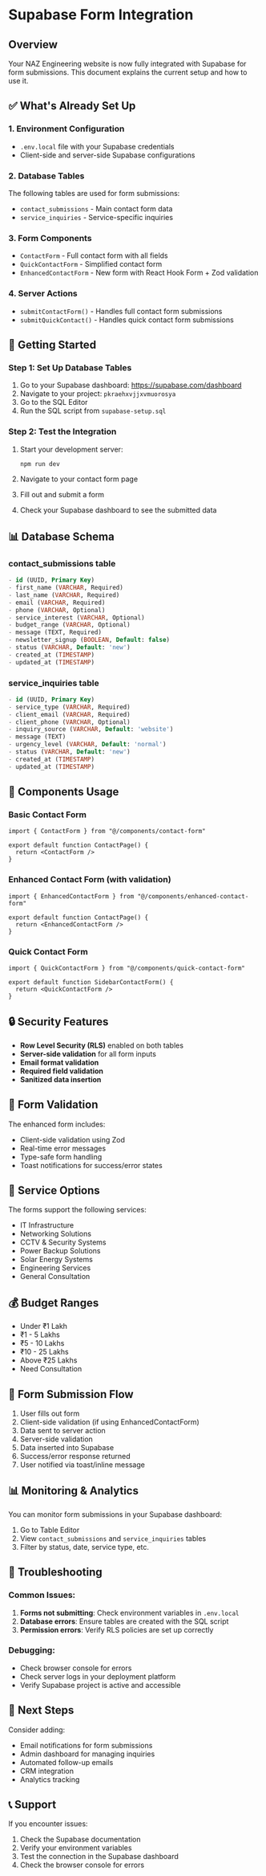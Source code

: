 # Supabase Form Integration

## Overview

Your NAZ Engineering website is now fully integrated with Supabase for form submissions. This document explains the current setup and how to use it.

## ✅ What's Already Set Up

### 1. Environment Configuration
- `.env.local` file with your Supabase credentials
- Client-side and server-side Supabase configurations

### 2. Database Tables
The following tables are used for form submissions:
- `contact_submissions` - Main contact form data
- `service_inquiries` - Service-specific inquiries

### 3. Form Components
- `ContactForm` - Full contact form with all fields
- `QuickContactForm` - Simplified contact form
- `EnhancedContactForm` - New form with React Hook Form + Zod validation

### 4. Server Actions
- `submitContactForm()` - Handles full contact form submissions
- `submitQuickContact()` - Handles quick contact form submissions

## 🚀 Getting Started

### Step 1: Set Up Database Tables

1. Go to your Supabase dashboard: https://supabase.com/dashboard
2. Navigate to your project: `pkraehxvjjxvmuorosya`
3. Go to the SQL Editor
4. Run the SQL script from `supabase-setup.sql`

### Step 2: Test the Integration

1. Start your development server:
   ```bash
   npm run dev
   ```

2. Navigate to your contact form page
3. Fill out and submit a form
4. Check your Supabase dashboard to see the submitted data

## 📊 Database Schema

### contact_submissions table
```sql
- id (UUID, Primary Key)
- first_name (VARCHAR, Required)
- last_name (VARCHAR, Required)
- email (VARCHAR, Required)
- phone (VARCHAR, Optional)
- service_interest (VARCHAR, Optional)
- budget_range (VARCHAR, Optional)
- message (TEXT, Required)
- newsletter_signup (BOOLEAN, Default: false)
- status (VARCHAR, Default: 'new')
- created_at (TIMESTAMP)
- updated_at (TIMESTAMP)
```

### service_inquiries table
```sql
- id (UUID, Primary Key)
- service_type (VARCHAR, Required)
- client_email (VARCHAR, Required)
- client_phone (VARCHAR, Optional)
- inquiry_source (VARCHAR, Default: 'website')
- message (TEXT)
- urgency_level (VARCHAR, Default: 'normal')
- status (VARCHAR, Default: 'new')
- created_at (TIMESTAMP)
- updated_at (TIMESTAMP)
```

## 🔧 Components Usage

### Basic Contact Form
```tsx
import { ContactForm } from "@/components/contact-form"

export default function ContactPage() {
  return <ContactForm />
}
```

### Enhanced Contact Form (with validation)
```tsx
import { EnhancedContactForm } from "@/components/enhanced-contact-form"

export default function ContactPage() {
  return <EnhancedContactForm />
}
```

### Quick Contact Form
```tsx
import { QuickContactForm } from "@/components/quick-contact-form"

export default function SidebarContactForm() {
  return <QuickContactForm />
}
```

## 🔒 Security Features

- **Row Level Security (RLS)** enabled on both tables
- **Server-side validation** for all form inputs
- **Email format validation**
- **Required field validation**
- **Sanitized data insertion**

## 📝 Form Validation

The enhanced form includes:
- Client-side validation using Zod
- Real-time error messages
- Type-safe form handling
- Toast notifications for success/error states

## 🎯 Service Options

The forms support the following services:
- IT Infrastructure
- Networking Solutions
- CCTV & Security Systems
- Power Backup Solutions
- Solar Energy Systems
- Engineering Services
- General Consultation

## 💰 Budget Ranges

- Under ₹1 Lakh
- ₹1 - 5 Lakhs
- ₹5 - 10 Lakhs
- ₹10 - 25 Lakhs
- Above ₹25 Lakhs
- Need Consultation

## 🔄 Form Submission Flow

1. User fills out form
2. Client-side validation (if using EnhancedContactForm)
3. Data sent to server action
4. Server-side validation
5. Data inserted into Supabase
6. Success/error response returned
7. User notified via toast/inline message

## 📊 Monitoring & Analytics

You can monitor form submissions in your Supabase dashboard:
1. Go to Table Editor
2. View `contact_submissions` and `service_inquiries` tables
3. Filter by status, date, service type, etc.

## 🚨 Troubleshooting

### Common Issues:

1. **Forms not submitting**: Check environment variables in `.env.local`
2. **Database errors**: Ensure tables are created with the SQL script
3. **Permission errors**: Verify RLS policies are set up correctly

### Debugging:
- Check browser console for errors
- Check server logs in your deployment platform
- Verify Supabase project is active and accessible

## 🔄 Next Steps

Consider adding:
- Email notifications for form submissions
- Admin dashboard for managing inquiries
- Automated follow-up emails
- CRM integration
- Analytics tracking

## 📞 Support

If you encounter issues:
1. Check the Supabase documentation
2. Verify your environment variables
3. Test the connection in the Supabase dashboard
4. Check the browser console for errors
